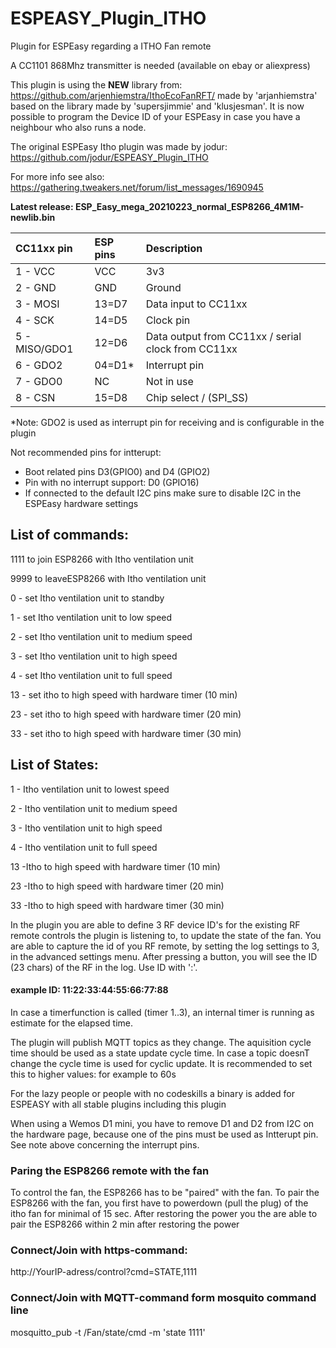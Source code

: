 # ESPEASY_Plugin_ITHO
Plugin for ESPEasy regarding a ITHO Fan remote

A CC1101 868Mhz transmitter is needed (available on ebay or aliexpress)

This plugin is using the **NEW** library from: https://github.com/arjenhiemstra/IthoEcoFanRFT/
made by 'arjanhiemstra' based on the library made by 'supersjimmie' and 'klusjesman'.
It is now possible to program the Device ID of your ESPEasy in case you have a neighbour who also runs a node.

The original ESPEasy Itho plugin was made by jodur: https://github.com/jodur/ESPEASY_Plugin_ITHO

For more info see also: https://gathering.tweakers.net/forum/list_messages/1690945

**Latest release: ESP_Easy_mega_20210223_normal_ESP8266_4M1M-newlib.bin**

|CC11xx pin    |ESP pins|Description                                        |
|:-------------|:-------|:--------------------------------------------------|
|1 - VCC       |VCC     |3v3                                                |
|2 - GND       |GND     |Ground                                             |
|3 - MOSI      |13=D7   |Data input to CC11xx                               |  
|4 - SCK       |14=D5   |Clock pin                                          |
|5 - MISO/GDO1 |12=D6   |Data output from CC11xx / serial clock from CC11xx |
|6 - GDO2      |04=D1*  |Interrupt pin                                      |
|7 - GDO0      |NC      |Not in use                                         |
| 8 - CSN      |15=D8   |Chip select / (SPI_SS)                             |

*Note: GDO2 is used as interrupt pin for receiving and is configurable in the plugin

Not recommended pins for intterupt:
- Boot related pins D3(GPIO0) and D4 (GPIO2) 
- Pin with no interrupt support: D0 (GPIO16)
- If connected to the default I2C pins make sure to disable I2C in the ESPEasy hardware settings

## List of commands:

1111 to join ESP8266 with Itho ventilation unit

9999 to leaveESP8266 with Itho ventilation unit

0 - set Itho ventilation unit to standby

1 - set Itho ventilation unit to low speed

2 - set Itho ventilation unit to medium speed

3 - set Itho ventilation unit to high speed

4 - set Itho ventilation unit to full speed

13 - set itho to high speed with hardware timer (10 min)

23 - set itho to high speed with hardware timer (20 min)

33 - set itho to high speed with hardware timer (30 min)


## List of States:

1 - Itho ventilation unit to lowest speed

2 - Itho ventilation unit to medium speed

3 - Itho ventilation unit to high speed

4 - Itho ventilation unit to full speed

13 -Itho to high speed with hardware timer (10 min)

23 -Itho to high speed with hardware timer (20 min)

33 -Itho to high speed with hardware timer (30 min)

In the plugin you are able to define 3 RF device ID's for the existing RF remote controls the plugin is listening to, to update the state of the fan.
You are able to capture the id of you RF remote, by setting the log settings to 3, in the advanced settings menu. After pressing a button, you will see the ID (23 chars) of the RF in the log. Use ID with ':'. 
#### example ID: 11:22:33:44:55:66:77:88

In case a timerfunction is called (timer 1..3), an internal timer is running as estimate for the elapsed time.

The plugin will publish MQTT topics as they change. The aquisition cycle time should be used as a state update cycle time.
In case a topic doesnT change the cycle time is used for cyclic update. It is recommended to set this to higher values: for example to 60s

For the lazy people or people with no codeskills a binary is added for ESPEASY with all stable plugins including this plugin

When using a Wemos D1 mini, you have to remove D1 and D2 from I2C on the hardware page, because one of the pins must be used as Intterupt pin. See note above concerning the interrupt pins.

### Paring the ESP8266 remote with the fan

To control the fan, the ESP8266 has to be "paired" with the fan. To pair the ESP8266 with the fan, you first have to powerdown (pull the plug) of the itho fan for minimal of 15 sec. After restoring the power you the are able to pair the ESP8266 within 2 min after restoring the power

### Connect/Join with https-command:
http://YourIP-adress/control?cmd=STATE,1111

### Connect/Join with MQTT-command form mosquito command line
mosquitto_pub -t /Fan/state/cmd -m 'state 1111'
